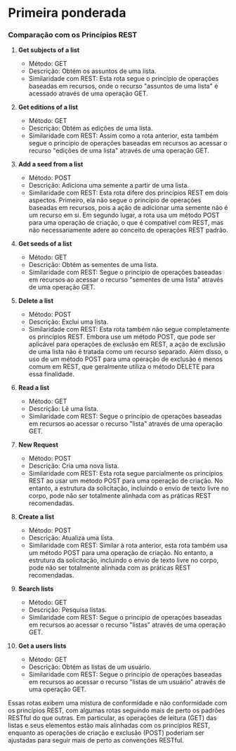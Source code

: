 # Primeira ponderada


### Comparação com os Princípios REST

1. **Get subjects of a list**
   - Método: GET
   - Descrição: Obtém os assuntos de uma lista.
   - Similaridade com REST: Esta rota segue o princípio de operações baseadas em recursos, onde o recurso "assuntos de uma lista" é acessado através de uma operação GET.

2. **Get editions of a list**
   - Método: GET
   - Descrição: Obtém as edições de uma lista.
   - Similaridade com REST: Assim como a rota anterior, esta também segue o princípio de operações baseadas em recursos ao acessar o recurso "edições de uma lista" através de uma operação GET.

3. **Add a seed from a list**
   - Método: POST
   - Descrição: Adiciona uma semente a partir de uma lista.
   - Similaridade com REST: Esta rota difere dos princípios REST em dois aspectos. Primeiro, ela não segue o princípio de operações baseadas em recursos, pois a ação de adicionar uma semente não é um recurso em si. Em segundo lugar, a rota usa um método POST para uma operação de criação, o que é compatível com REST, mas não necessariamente adere ao conceito de operações REST padrão.

4. **Get seeds of a list**
   - Método: GET
   - Descrição: Obtém as sementes de uma lista.
   - Similaridade com REST: Segue o princípio de operações baseadas em recursos ao acessar o recurso "sementes de uma lista" através de uma operação GET.

5. **Delete a list**
   - Método: POST
   - Descrição: Exclui uma lista.
   - Similaridade com REST: Esta rota também não segue completamente os princípios REST. Embora use um método POST, que pode ser aplicável para operações de exclusão em REST, a ação de exclusão de uma lista não é tratada como um recurso separado. Além disso, o uso de um método POST para uma operação de exclusão é menos comum em REST, que geralmente utiliza o método DELETE para essa finalidade.

6. **Read a list**
   - Método: GET
   - Descrição: Lê uma lista.
   - Similaridade com REST: Segue o princípio de operações baseadas em recursos ao acessar o recurso "lista" através de uma operação GET.

7. **New Request**
   - Método: POST
   - Descrição: Cria uma nova lista.
   - Similaridade com REST: Esta rota segue parcialmente os princípios REST ao usar um método POST para uma operação de criação. No entanto, a estrutura da solicitação, incluindo o envio de texto livre no corpo, pode não ser totalmente alinhada com as práticas REST recomendadas.

8. **Create a list**
   - Método: POST
   - Descrição: Atualiza uma lista.
   - Similaridade com REST: Similar à rota anterior, esta rota também usa um método POST para uma operação de criação. No entanto, a estrutura da solicitação, incluindo o envio de texto livre no corpo, pode não ser totalmente alinhada com as práticas REST recomendadas.

9. **Search lists**
   - Método: GET
   - Descrição: Pesquisa listas.
   - Similaridade com REST: Segue o princípio de operações baseadas em recursos ao acessar o recurso "listas" através de uma operação GET.

10. **Get a users lists**
    - Método: GET
    - Descrição: Obtém as listas de um usuário.
    - Similaridade com REST: Segue o princípio de operações baseadas em recursos ao acessar o recurso "listas de um usuário" através de uma operação GET.

Essas rotas exibem uma mistura de conformidade e não conformidade com os princípios REST, com algumas rotas seguindo mais de perto os padrões RESTful do que outras. Em particular, as operações de leitura (GET) das listas e seus elementos estão mais alinhadas com os princípios REST, enquanto as operações de criação e exclusão (POST) poderiam ser ajustadas para seguir mais de perto as convenções RESTful.

